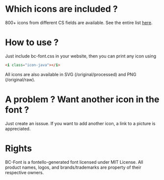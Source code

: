 
# Which icons are included ?

800+ icons from different CS fields are available.
See the entire list [here](https://bchoubert.github.io/bc-font/index.html).

# How to use ?

Just include bc-font.css in your website, then you can print any icon using

```html
<i class="icon-java"></i>
```

All icons are also available in SVG (/original/processed) and PNG (/original/raw).

# A problem ? Want another icon in the font ?

Just create an isssue.
If you want to add another icon, a link to a picture is appreciated.

# Rights

BC-Font is a fontello-generated font licensed under MIT License.
All product names, logos, and brands/trademarks are property of their respective owners.

